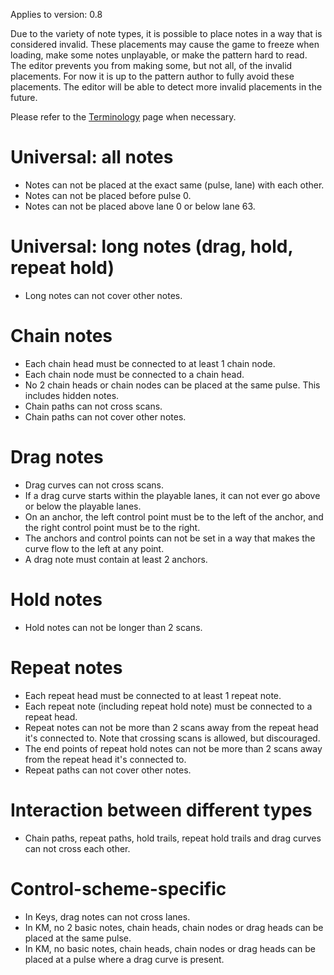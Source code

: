 Applies to version: 0.8

Due to the variety of note types, it is possible to place notes in a way that is considered invalid. These placements may cause the game to freeze when loading, make some notes unplayable, or make the pattern hard to read. The editor prevents you from making some, but not all, of the invalid placements. For now it is up to the pattern author to fully avoid these placements. The editor will be able to detect more invalid placements in the future.

Please refer to the [Terminology](Terminology.md) page when necessary.

# Universal: all notes
* Notes can not be placed at the exact same (pulse, lane) with each other.
* Notes can not be placed before pulse 0.
* Notes can not be placed above lane 0 or below lane 63.

# Universal: long notes (drag, hold, repeat hold)
* Long notes can not cover other notes.

# Chain notes
* Each chain head must be connected to at least 1 chain node.
* Each chain node must be connected to a chain head.
* No 2 chain heads or chain nodes can be placed at the same pulse. This includes hidden notes.
* Chain paths can not cross scans.
* Chain paths can not cover other notes.

# Drag notes
* Drag curves can not cross scans.
* If a drag curve starts within the playable lanes, it can not ever go above or below the playable lanes.
* On an anchor, the left control point must be to the left of the anchor, and the right control point must be to the right.
* The anchors and control points can not be set in a way that makes the curve flow to the left at any point.
* A drag note must contain at least 2 anchors.

# Hold notes
* Hold notes can not be longer than 2 scans.

# Repeat notes
* Each repeat head must be connected to at least 1 repeat note.
* Each repeat note (including repeat hold note) must be connected to a repeat head.
* Repeat notes can not be more than 2 scans away from the repeat head it's connected to. Note that crossing scans is allowed, but discouraged.
* The end points of repeat hold notes can not be more than 2 scans away from the repeat head it's connected to.
* Repeat paths can not cover other notes.

# Interaction between different types
* Chain paths, repeat paths, hold trails, repeat hold trails and drag curves can not cross each other.

# Control-scheme-specific
* In Keys, drag notes can not cross lanes.
* In KM, no 2 basic notes, chain heads, chain nodes or drag heads can be placed at the same pulse.
* In KM, no basic notes, chain heads, chain nodes or drag heads can be placed at a pulse where a drag curve is present.

